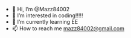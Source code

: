 - 👋 Hi, I’m @Mazz84002
- 👀 I’m interested in coding!!!!!
- 🌱 I’m currently learning EE
- 📫 How to reach me mazz84002@gmail.com

<!---
Mazz84002/Mazz84002 is a ✨ special ✨ repository because its `README.md` (this file) appears on your GitHub profile.
You can click the Preview link to take a look at your changes.
--->

